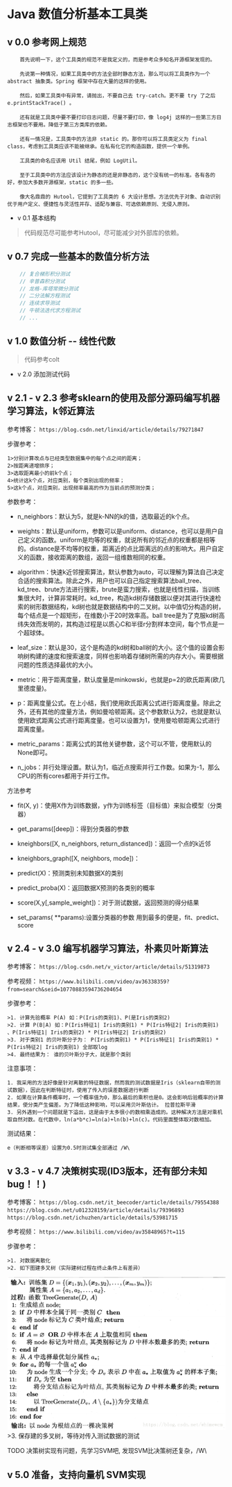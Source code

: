 # Java 数值分析基本工具类

## v 0.0 参考网上规范

```  
    首先说明一下，这个工具类的规范不是我定义的，而是参考众多知名开源框架发现的。
    
    先说第一种情况，如果工具类中的方法全部时静态方法，那么可以将工具类作为一个 abstract 抽象类。Spring 框架中存在大量的这样的使用。
    
    然后，如果工具类中有异常，请抛出，不要自己去 try-catch。更不要 try 了之后 e.printStackTrace() 。
    
    还有就是工具类中要不要打印日志问题，尽量不要打印，像 log4j 这样的一些第三方日志框架也不要用。降低于第三方类库的依赖。
    
    还有一情况是，工具类中的方法非 static 的。那你可以将工具类定义为 final class，考虑到工具类应该不能被继承。在私有化它的构造函数，提供一个单例。
    
    工具类的命名应该用 Util 结尾，例如 LogUtil。
    
    至于工具类中的方法应该设计为静态的还是非静态的，这个没有统一的标准。各有各的好，参加大多数开源框架，static 的多一些。
    
    像大名鼎鼎的 Hutool，它提到了工具类的 6 大设计思想。方法优先于对象、自动识别优于用户定义、便捷性与灵活性并存、适配与兼容、可选依赖原则、无侵入原则。
```

* v 0.1 基本结构

> 代码规范尽可能参考Hutool，尽可能减少对外部库的依赖。

## v 0.7 完成一些基本的数值分析方法

```java
    // 复合梯形积分测试
    // 辛普森积分测试
    // 龙格-库塔常微分测试
    // 二分法解方程测试
    // 连续求导测试
    // 牛顿法迭代求方程测试
    // ...
```

## v 1.0 数值分析 -- 线性代数

> 代码参考colt

* v 2.0 添加测试代码

## v 2.1 - v 2.3 参考sklearn的使用及部分源码编写机器学习算法，k邻近算法

参考博客： `https://blog.csdn.net/linxid/article/details/79271847`

步骤参考：

    1>分别计算改点与已经类型数据集中的每个点之间的距离；
    2>按距离递增排序；
    3>选取距离最小的前k个点；
    4>统计这k个点，对应类别，每个类别出现的频率；
    5>这k个点，对应类别，出现频率最高的作为当前点的预测分类；
    
参数参考：

* n_neighbors：默认为5，就是k-NN的k的值，选取最近的k个点。

* weights：默认是uniform，参数可以是uniform、distance，也可以是用户自己定义的函数。uniform是均等的权重，就说所有的邻近点的权重都是相等的。distance是不均等的权重，距离近的点比距离远的点的影响大。用户自定义的函数，接收距离的数组，返回一组维数相同的权重。

* algorithm：快速k近邻搜索算法，默认参数为auto，可以理解为算法自己决定合适的搜索算法。除此之外，用户也可以自己指定搜索算法ball_tree、kd_tree、brute方法进行搜索，brute是蛮力搜索，也就是线性扫描，当训练集很大时，计算非常耗时。kd_tree，构造kd树存储数据以便对其进行快速检索的树形数据结构，kd树也就是数据结构中的二叉树。以中值切分构造的树，每个结点是一个超矩形，在维数小于20时效率高。ball tree是为了克服kd树高纬失效而发明的，其构造过程是以质心C和半径r分割样本空间，每个节点是一个超球体。

* leaf_size：默认是30，这个是构造的kd树和ball树的大小。这个值的设置会影响树构建的速度和搜索速度，同样也影响着存储树所需的内存大小。需要根据问题的性质选择最优的大小。

* metric：用于距离度量，默认度量是minkowski，也就是p=2的欧氏距离(欧几里德度量)。

* p：距离度量公式。在上小结，我们使用欧氏距离公式进行距离度量。除此之外，还有其他的度量方法，例如曼哈顿距离。这个参数默认为2，也就是默认使用欧式距离公式进行距离度量。也可以设置为1，使用曼哈顿距离公式进行距离度量。

* metric_params：距离公式的其他关键参数，这个可以不管，使用默认的None即可。

* n_jobs：并行处理设置。默认为1，临近点搜索并行工作数。如果为-1，那么CPU的所有cores都用于并行工作。

方法参考

* fit(X, y)：使用X作为训练数据，y作为训练标签（目标值）来拟合模型（分类器）

* get_params([deep])：得到分类器的参数

* kneighbors([X, n_neighbors, return_distanced])：返回一个点的k近邻

* kneighbors_graph([X, neighbors, mode])：

* predict(X)：预测类别未知数据X的类别

* predict_proba(X)：返回数据X预测的各类别的概率

* score(X,y[,sample_weight])：对于测试数据，返回预测的得分结果

* set_params( **params):设置分类器的参数 
用到最多的便是，fit、predict、score

## v 2.4 - v 3.0 编写机器学习算法，朴素贝叶斯算法

参考博客： `https://blog.csdn.net/v_victor/article/details/51319873`

参考视频： `https://www.bilibili.com/video/av36338359?from=search&seid=10770883594736204654`

步骤参考：
    
    >1. 计算先验概率 P(A) 如：P(Iris的类别1)、P(是Iris的类别2)
    >2. 计算 P(B|A) 如：P(Iris特征1| Iris的类别1) * P(Iris特征2| Iris的类别1) 、P(Iris特征1| Iris的类别2) * P(Iris特征2| Iris的类别2)
    >3. 对于类别1 的贝叶斯分子为： P(Iris的类别1) * P(Iris特征1| Iris的类别1) * P(Iris特征2| Iris的类别1) 全部取log
    >4. 最终结果为： 谁的贝叶斯分子大，就是那个类别

注意事项：
    
    1. 我采用的方法好像是针对离散的特征数据，然而我的测试数据是Iris（sklearn自带的测试数据），因此在判断特征时，使用了传入的误差数据进行判断
    2. 如果在计算条件概率时，一个概率值为0，那么最后的乘积也是0。这会影响后验概率的计算结果，使分类产生偏差。为了降低这种影响，可以采用贝叶斯估计。 拉普拉斯平滑
    3. 另外遇到一个问题就是下溢出，这是由于太多很小的数相乘造成的。这种解决方法是对乘机取自然对数。在代数中，ln(a*b*c)=ln(a)+ln(b)+ln(c)。代码里面整体取对数相加。
    
测试结果：
    
    e（判断相等误差）设置为0.5时测试集全部通过 /W\

## v 3.3 - v 4.7 决策树实现(ID3版本，还有部分未知bug！！)

参考博客：  `https://blog.csdn.net/it_beecoder/article/details/79554388`
            `https://blog.csdn.net/u012328159/article/details/79396893`
            `https://blog.csdn.net/ichuzhen/article/details/53981715`

参考视频：  `https://www.bilibili.com/video/av35848965?t=115`

步骤参考：
    
    >1. 对数据离散化
    >2. 如下图建多叉树（实际建树过程在终止条件上有差异）
![avatar](1.png)
    >3. 保存建的多叉树，等待对传入测试数据的测试

TODO 决策树实现有问题，先学习SVM吧, 发现SVM比决策树还复杂，/W\

## v 5.0 准备，支持向量机 SVM实现

